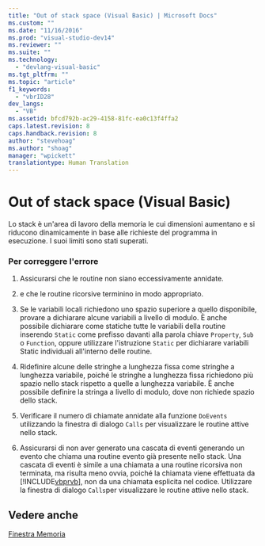 ```yaml
---
title: "Out of stack space (Visual Basic) | Microsoft Docs"
ms.custom: ""
ms.date: "11/16/2016"
ms.prod: "visual-studio-dev14"
ms.reviewer: ""
ms.suite: ""
ms.technology: 
  - "devlang-visual-basic"
ms.tgt_pltfrm: ""
ms.topic: "article"
f1_keywords: 
  - "vbrID28"
dev_langs: 
  - "VB"
ms.assetid: bfcd792b-ac29-4158-81fc-ea0c13f4ffa2
caps.latest.revision: 8
caps.handback.revision: 8
author: "stevehoag"
ms.author: "shoag"
manager: "wpickett"
translationtype: Human Translation
---
```

# Out of stack space (Visual Basic)
Lo stack è un'area di lavoro della memoria le cui dimensioni aumentano e si riducono dinamicamente in base alle richieste del programma in esecuzione.  I suoi limiti sono stati superati.  
  
### Per correggere l'errore  
  
1.  Assicurarsi che le routine non siano eccessivamente annidate.  
  
2.  e che le routine ricorsive terminino in modo appropriato.  
  
3.  Se le variabili locali richiedono uno spazio superiore a quello disponibile, provare a dichiarare alcune variabili a livello di modulo.  È anche possibile dichiarare come statiche tutte le variabili della routine inserendo `Static` come prefisso davanti alla parola chiave `Property`, `Sub` o `Function`,  oppure utilizzare l'istruzione `Static` per dichiarare variabili Static individuali all'interno delle routine.  
  
4.  Ridefinire alcune delle stringhe a lunghezza fissa come stringhe a lunghezza variabile, poiché le stringhe a lunghezza fissa richiedono più spazio nello stack rispetto a quelle a lunghezza variabile.  È anche possibile definire la stringa a livello di modulo, dove non richiede spazio dello stack.  
  
5.  Verificare il numero di chiamate annidate alla funzione `DoEvents` utilizzando la finestra di dialogo `Calls` per visualizzare le routine attive nello stack.  
  
6.  Assicurarsi di non aver generato una cascata di eventi generando un evento che chiama una routine evento già presente nello stack.  Una cascata di eventi è simile a una chiamata a una routine ricorsiva non terminata, ma risulta meno ovvia, poiché la chiamata viene effettuata da [!INCLUDE[vbprvb](../../../csharp/programming-guide/concepts/linq/includes/vbprvb_md.md)], non da una chiamata esplicita nel codice.  Utilizzare la finestra di dialogo `Calls`per visualizzare le routine attive nello stack.  
  
## Vedere anche  
 [Finestra Memoria](/visual-studio/debugger/memory-windows)